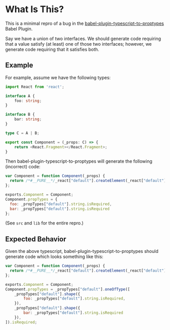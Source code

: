 # What Is This?

This is a minimal repro of a bug in the [babel-plugin-typescript-to-proptypes](https://github.com/milesj/babel-plugin-typescript-to-proptypes) Babel Plugin.

Say we have a union of two interfaces. We should generate code requiring that a value satisfy (at least) one of those two interfaces; however, we generate code requiring that it satisfies both.

## Example

For example, assume we have the following types:

```typescript
import React from 'react';

interface A {
    foo: string;
}

interface B {
    bar: string;
}

type C = A | B;

export const Component = (_props: C) => {
    return <React.Fragment></React.Fragment>;
}
```

Then babel-plugin-typescript-to-proptypes will generate the following (incorrect) code:

```js
var Component = function Component(_props) {
  return /*#__PURE__*/_react["default"].createElement(_react["default"].Fragment, null);
};

exports.Component = Component;
Component.propTypes = {
  foo: _propTypes["default"].string.isRequired,
  bar: _propTypes["default"].string.isRequired
};
```

(See `src` and `lib` for the entire repro.)

## Expected Behavior

Given the above typescript, babel-plugin-typescript-to-proptypes should generate code which looks something like this:

```js
var Component = function Component(_props) {
  return /*#__PURE__*/_react["default"].createElement(_react["default"].Fragment, null);
};

exports.Component = Component;
Component.propTypes = _propTypes["default"].oneOfType([
    _propTypes["default"].shape({
        foo: _propTypes["default"].string.isRequired,
    }),
    _propTypes["default"].shape({
        bar: _propTypes["default"].string.isRequired
    }),
]).isRequired;
```